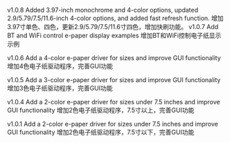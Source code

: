 v1.0.8
Added 3.97-inch monochrome and 4-color options, updated 2.9/5.79/7.5/11.6-inch 4-color options, and added fast refresh function.
增加3.97寸单色、四色，更新2.9/5.79/7.5/11.6寸四色，增加快刷功能。
v1.0.7
Add BT and WiFi control e-paper display examples
增加BT和WiFi控制电子纸显示示例

v1.0.6
Add a 4-color e-paper driver for sizes and improve GUI functionality
增加4色电子纸驱动程序，完善GUI功能

v1.0.5
Add a 3-color e-paper driver for sizes and improve GUI functionality
增加3色电子纸驱动程序，完善GUI功能

v1.0.4
Add a 2-color e-paper driver for sizes under 7.5 inches and improve GUI functionality
增加2色电子纸驱动程序，7.5寸以上，完善GUI功能

v1.0.1
Add a 2-color e-paper driver for sizes under 7.5 inches and improve GUI functionality
增加2色电子纸驱动程序，7.5寸以下，完善GUI功能



